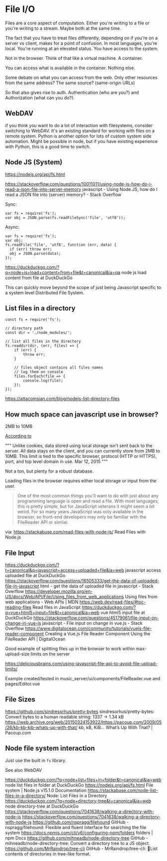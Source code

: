 # File I/O

Files are a core aspect of computation. Either you're writing to a file or you're writing to a stream. Maybe both at the same time. 

The fact that you have to treat files differently, depending on if you're on a server vs client, makes for a point of confusion. In most languages, you're local. You're running at an elevated status. You have access to the system. 

Not in the browser. Think of that like a virtual machine. A container.

You can access what is available in the container. Nothing else. 

Some debate on what you can access from the web. Only other resources from the same address? The same source? (same-origin URLs)

So that also gives rise to auth. Authentication (who are you?) and Authorization (what can you do?). 

## WebDAV

if you think you want to do a lot of interaction with filesystems, consider switching to WebDAV. It's an existing standard for working with files on a remote system. Python is another option for lots of custom system side automation. Might be possible in node, but if you have existing experience with Python, this is a good time to switch. 

## Node JS (System)

https://nodejs.org/api/fs.html


https://stackoverflow.com/questions/10011011/using-node-js-how-do-i-read-a-json-file-into-server-memory
javascript - Using Node.JS, how do I read a JSON file into (server) memory? - Stack Overflow

Sync:

```
var fs = require('fs');
var obj = JSON.parse(fs.readFileSync('file', 'utf8'));
```

Async:

```
var fs = require('fs');
var obj;
fs.readFile('file', 'utf8', function (err, data) {
  if (err) throw err;
  obj = JSON.parse(data);
});
```

https://duckduckgo.com/?q=node+js+load+content+from+file&t=canonical&ia=qa
node js load content from file at DuckDuckGo

This can quickly move beyond the scope of just being Javascript specific to a system level Distributed File System.


## List files in a directory

```
const fs = require('fs');

// directory path
const dir = './node_modules/';

// list all files in the directory
fs.readdir(dir, (err, files) => {
    if (err) {
        throw err;
    }

    // files object contains all files names
    // log them on console
    files.forEach(file => {
        console.log(file);
    });
});
```

https://attacomsian.com/blog/nodejs-list-directory-files


## How much space can javascript use in browser? 

2MB to 10MB

[According to](https://www.sitepoint.com/html5-local-storage-revisited/)


"""
Unlike cookies, data stored using local storage isn't sent back to the server. All data stays on the client, and you can currently store from 2MB to 10MB. This limit is tied to the specific browser, protocol (HTTP or HTTPS), port, and top level domain in use. Mar 12, 2015
"""

Not a ton, but plenty for a robust database. 





Loading files in the browser requires either local storage or input from the user. 

> One of the most common things you'll want to do with just about any programming language is open and read a file. With most languages, this is pretty simple, but for JavaScript veterans it might seem a bit weird. For so many years JavaScript was only available in the browser, so front-end developers may only be familiar with the FileReader API or similar.

via: https://stackabuse.com/read-files-with-node-js/
Read Files with Node.js


## File Input

https://duckduckgo.com/?t=canonical&q=javascript+access+uploaded+file&ia=web
javascript access uploaded file at DuckDuckGo
https://stackoverflow.com/questions/16505333/get-the-data-of-uploaded-file-in-javascript
html - get the data of uploaded file in javascript - Stack Overflow
https://developer.mozilla.org/en-US/docs/Web/API/File/Using_files_from_web_applications
Using files from web applications - Web APIs | MDN
https://web.dev/read-files/#toc-reading-files
Read files in JavaScript
https://duckduckgo.com/?q=vue+html5+input+file&t=canonical&ia=web
vue html5 input file at DuckDuckGo
https://stackoverflow.com/questions/45179061/file-input-on-change-in-vue-js
javascript - File input on change in vue.js - Stack Overflow
https://www.digitalocean.com/community/tutorials/vuejs-file-reader-component
Creating a Vue.js File Reader Component Using the FileReader API | DigitalOcean


Good example of splitting files up in the browser to work within max-upload-size limits on the server

https://deliciousbrains.com/using-javascript-file-api-to-avoid-file-upload-limits/


Example created/tested in music_server/ui/components/FileReader.vue and pages/Editor.vue

## File Sizes

https://github.com/sindresorhus/pretty-bytes
sindresorhus/pretty-bytes: Convert bytes to a human readable string: 1337 → 1.34 kB
https://web.archive.org/web/20150324153922/https://pacoup.com/2009/05/26/kb-kb-kib-whats-up-with-that/
kb, kB, KiB… What’s Up With That? | Pacoup.com


## Node file system interaction

Just use the built in `fs` library. 

See also WebDAV

https://duckduckgo.com/?q=node+list+files+in+folder&t=canonical&ia=web
node list files in folder at DuckDuckGo
https://nodejs.org/api/fs.html
File system | Node.js v15.1.0 Documentation
https://stackabuse.com/node-list-files-in-a-directory/
Node: List Files in a Directory
https://duckduckgo.com/?q=node+directory-tree&t=canonical&ia=web
node directory-tree at DuckDuckGo
https://stackoverflow.com/questions/7041638/walking-a-directory-with-node-js
https://stackoverflow.com/questions/7041638/walking-a-directory-with-node-js
https://github.com/nspragg/filehound
GitHub - nspragg/filehound: Flexible and fluent interface for searching the file system
https://docs.npmjs.com/cli/v6/configuring-npm/folders
folders | npm Docs
https://github.com/mihneadb/node-directory-tree
GitHub - mihneadb/node-directory-tree: Convert a directory tree to a JS object.
https://github.com/MrRaindrop/tree-cli
GitHub - MrRaindrop/tree-cli: 🌴List contents of directories in tree-like format.

